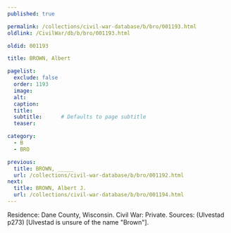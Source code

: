 ```yaml
---
published: true

permalink: /collections/civil-war-database/b/bro/001193.html
oldlink: /CivilWar/db/b/bro/001193.html

oldid: 001193

title: BROWN, Albert

pagelist:
  exclude: false
  order: 1193
  image: 
  alt:
  caption:
  title:
  subtitle:      # Defaults to page subtitle
  teaser:

category: 
  - B 
  - BRO

previous:
  title: BROWN, _____
  url: /collections/civil-war-database/b/bro/001192.html  
next:
  title: BROWN, Albert J.
  url: /collections/civil-war-database/b/bro/001194.html   
---
```

Residence: Dane County, Wisconsin. Civil War: Private. Sources: (Ulvestad p273) [Ulvestad is unsure of the name &quot;Brown&quot;].